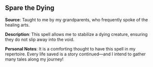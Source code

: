 ## Spare the Dying
**Source**: Taught to me by my grandparents, who frequently spoke of the healing arts.

**Description**: This spell allows me to stabilize a dying creature, ensuring they do not slip away into the void.

**Personal Notes**: It is a comforting thought to have this spell in my repertoire. Every life saved is a story continued—and I intend to gather many tales along my journey!
